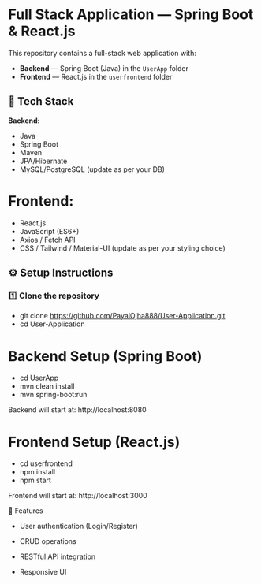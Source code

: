 # Full Stack Application — Spring Boot & React.js

This repository contains a full-stack web application with:
- **Backend** — Spring Boot (Java) in the `UserApp` folder
- **Frontend** — React.js in the `userfrontend` folder

## 🚀 Tech Stack

**Backend:**
- Java
- Spring Boot
- Maven
- JPA/Hibernate
- MySQL/PostgreSQL (update as per your DB)

# Frontend:
- React.js
- JavaScript (ES6+)
- Axios / Fetch API
- CSS / Tailwind / Material-UI (update as per your styling choice)

## ⚙️ Setup Instructions

### 1️⃣ Clone the repository

- git clone https://github.com/PayalOjha888/User-Application.git
- cd User-Application

# Backend Setup (Spring Boot)
- cd UserApp
- mvn clean install
- mvn spring-boot:run

Backend will start at:
http://localhost:8080

# Frontend Setup (React.js)

- cd userfrontend
- npm install
- npm start

Frontend will start at:
http://localhost:3000


📌 Features

- User authentication (Login/Register)

- CRUD operations

- RESTful API integration

- Responsive UI
